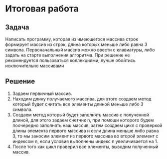 # Итоговая работа #

## Задача ##
Написать программу, которая из имеющегося массива строк формирует массив из строк, длина которых меньше либо равна 3 символа. Первоначальный массив можно ввести с клавиатуры, либо задать на старте выполнения алгоритма. При решение не рекомендуется пользоваться коллекциями, лучше обойтись исключительно массивами

## Решение ##
1. Задаем первичный массив.
2. Находим длину получаемого массива, для этого создаем метод который будет считать все элементы длиной меньше либо 3 символа.
3. Создаем метод который будет заполнять массив с полученной длиной, для этого задаем счетчик n, при помощи которого будем поочередно заполнять наш массив, затем создаем цикл с проверкой длины элемента первого массива и если длина меньше либо равна 3, то мы заносим элемент из первого массива во второй элемент с индексом n, если условия выполнены индекс n увеличивается на 1. 
4. После того как цикл проверил все элементы, выводим полученный массив. 
